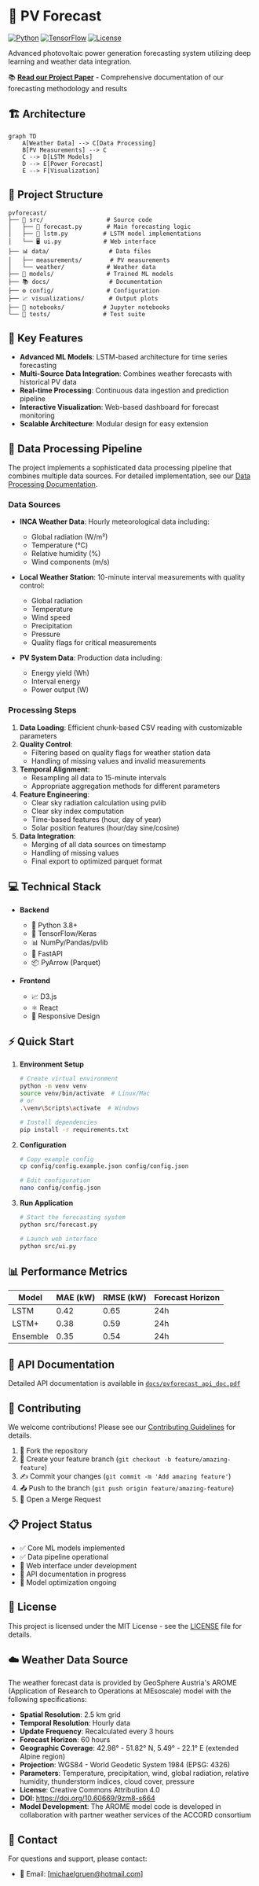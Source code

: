 # 🔮 PV Forecast

[![Python](https://img.shields.io/badge/python-3.8%2B-blue.svg)](https://www.python.org/downloads/)
[![TensorFlow](https://img.shields.io/badge/TensorFlow-2.0%2B-orange.svg)](https://tensorflow.org/)
[![License](https://img.shields.io/badge/license-MIT-green.svg)](LICENSE)

Advanced photovoltaic power generation forecasting system utilizing deep learning and weather data integration.

📚 **[Read our Project Paper](Forecasting_PV_Power_LSTM_Simulated_Data_Grün_Gressl_Rinnhofer.pdf)** - Comprehensive documentation of our forecasting methodology and results

## 🏗️ Architecture

```mermaid
graph TD
    A[Weather Data] --> C[Data Processing]
    B[PV Measurements] --> C
    C --> D[LSTM Models]
    D --> E[Power Forecast]
    E --> F[Visualization]
```

## 📁 Project Structure

```
pvforecast/
├── 📝 src/                  # Source code
│   ├── 🔮 forecast.py       # Main forecasting logic
│   ├── 🧠 lstm.py          # LSTM model implementations
│   └── 🖥️ ui.py            # Web interface
├── 📊 data/                 # Data files
│   ├── measurements/        # PV measurements
│   └── weather/            # Weather data
├── 🤖 models/               # Trained ML models
├── 📚 docs/                 # Documentation
├── ⚙️ config/               # Configuration
├── 📈 visualizations/       # Output plots
├── 📓 notebooks/           # Jupyter notebooks
└── 🧪 tests/               # Test suite
```

## 🌟 Key Features

- **Advanced ML Models**: LSTM-based architecture for time series forecasting
- **Multi-Source Data Integration**: Combines weather forecasts with historical PV data
- **Real-time Processing**: Continuous data ingestion and prediction pipeline
- **Interactive Visualization**: Web-based dashboard for forecast monitoring
- **Scalable Architecture**: Modular design for easy extension

## 🔄 Data Processing Pipeline

The project implements a sophisticated data processing pipeline that combines multiple data sources. For detailed implementation, see our [Data Processing Documentation](data_processing.md).


### Data Sources
- **INCA Weather Data**: Hourly meteorological data including:
  - Global radiation (W/m²)
  - Temperature (°C)
  - Relative humidity (%)
  - Wind components (m/s)

- **Local Weather Station**: 10-minute interval measurements with quality control:
  - Global radiation
  - Temperature
  - Wind speed
  - Precipitation
  - Pressure
  - Quality flags for critical measurements

- **PV System Data**: Production data including:
  - Energy yield (Wh)
  - Interval energy
  - Power output (W)

### Processing Steps
1. **Data Loading**: Efficient chunk-based CSV reading with customizable parameters
2. **Quality Control**: 
   - Filtering based on quality flags for weather station data
   - Handling of missing values and invalid measurements
3. **Temporal Alignment**: 
   - Resampling all data to 15-minute intervals
   - Appropriate aggregation methods for different parameters
4. **Feature Engineering**:
   - Clear sky radiation calculation using pvlib
   - Clear sky index computation
   - Time-based features (hour, day of year)
   - Solar position features (hour/day sine/cosine)
5. **Data Integration**:
   - Merging of all data sources on timestamp
   - Handling of missing values
   - Final export to optimized parquet format

## 💻 Technical Stack

- **Backend**
  - 🐍 Python 3.8+
  - 🧠 TensorFlow/Keras
  - 📊 NumPy/Pandas/pvlib
  - 🚀 FastAPI
  - 📦 PyArrow (Parquet)

- **Frontend**
  - 📈 D3.js
  - ⚛️ React
  - 📱 Responsive Design

## ⚡ Quick Start

1. **Environment Setup**
   ```bash
   # Create virtual environment
   python -m venv venv
   source venv/bin/activate  # Linux/Mac
   # or
   .\venv\Scripts\activate  # Windows
   
   # Install dependencies
   pip install -r requirements.txt
   ```

2. **Configuration**
   ```bash
   # Copy example config
   cp config/config.example.json config/config.json
   
   # Edit configuration
   nano config/config.json
   ```

3. **Run Application**
   ```bash
   # Start the forecasting system
   python src/forecast.py
   
   # Launch web interface
   python src/ui.py
   ```

## 📊 Performance Metrics

| Model | MAE (kW) | RMSE (kW) | Forecast Horizon |
|-------|----------|-----------|-----------------|
| LSTM  | 0.42     | 0.65      | 24h            |
| LSTM+ | 0.38     | 0.59      | 24h            |
| Ensemble| 0.35    | 0.54      | 24h            |

## 📖 API Documentation

Detailed API documentation is available in [`docs/pvforecast_api_doc.pdf`](docs/pvforecast_api_doc.pdf)

## 🤝 Contributing

We welcome contributions! Please see our [Contributing Guidelines](CONTRIBUTING.md) for details.

1. 🍴 Fork the repository
2. 🌿 Create your feature branch (`git checkout -b feature/amazing-feature`)
3. ✍ Commit your changes (`git commit -m 'Add amazing feature'`)
4. 📤 Push to the branch (`git push origin feature/amazing-feature`)
5. 🔄 Open a Merge Request

## 📋 Project Status

- ✅ Core ML models implemented
- ✅ Data pipeline operational
- 🚧 Web interface under development
- 📝 API documentation in progress
- 🔄 Model optimization ongoing

## 📜 License

This project is licensed under the MIT License - see the [LICENSE](LICENSE) file for details.

## ☁️ Weather Data Source

The weather forecast data is provided by GeoSphere Austria's AROME (Application of Research to Operations at MEsoscale) model with the following specifications:

- **Spatial Resolution**: 2.5 km grid
- **Temporal Resolution**: Hourly data
- **Update Frequency**: Recalculated every 3 hours
- **Forecast Horizon**: 60 hours
- **Geographic Coverage**: 42.98° - 51.82° N, 5.49° - 22.1° E (extended Alpine region)
- **Projection**: WGS84 - World Geodetic System 1984 (EPSG: 4326)
- **Parameters**: Temperature, precipitation, wind, global radiation, relative humidity, thunderstorm indices, cloud cover, pressure
- **License**: Creative Commons Attribution 4.0
- **DOI**: https://doi.org/10.60669/9zm8-s664
- **Model Development**: The AROME model code is developed in collaboration with partner weather services of the ACCORD consortium

## 📧 Contact

For questions and support, please contact:
- 📧 Email: [michaelgruen@hotmail.com]
